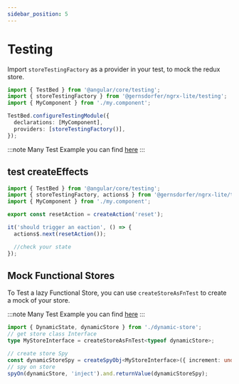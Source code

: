 ```yaml
---
sidebar_position: 5
---
```


# Testing

Import `storeTestingFactory` as a provider in your test, to mock the redux store.

```ts title="component.spec.ts"
import { TestBed } from '@angular/core/testing';
import { storeTestingFactory } from '@gernsdorfer/ngrx-lite/testing';
import { MyComponent } from './my.component';

TestBed.configureTestingModule({
  declarations: [MyComponent],
  providers: [storeTestingFactory()],
});
```

:::note Many Test Example you can
find [here](https://github.com/gernsdorfer/ngrx-lite/tree/master/apps/sample-app)
:::

## test createEffects

```ts title="component.spec.ts"
import { TestBed } from '@angular/core/testing';
import { storeTestingFactory, actions$ } from '@gernsdorfer/ngrx-lite/testing';
import { MyComponent } from './my.component';

export const resetAction = createAction('reset');

it('should trigger an eaction', () => {
  actions$.next(resetAction());

  //check your state
});
```

## Mock Functional Stores

To Test a lazy Functional Store, you can use `createStoreAsFnTest` to create a mock of your store.

:::note Many Test Example you can
find [here](https://github.com/gernsdorfer/ngrx-lite/tree/master/apps/sample-app/src/app/component-store/functional-store)
:::

```ts title="component.spec.ts"
import { DynamicState, dynamicStore } from './dynamic-store';
// get store class Interface
type MyStoreInterface = createStoreAsFnTest<typeof dynamicStore>;

// create store Spy
const dynamicStoreSpy = createSpyObj<MyStoreInterface>({ increment: undefined });
// spy on store
spyOn(dynamicStore, 'inject').and.returnValue(dynamicStoreSpy);
```
